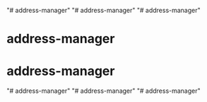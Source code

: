 "# address-manager" 
"# address-manager" 
"# address-manager" 
# address-manager
# address-manager
"# address-manager" 
"# address-manager" 
"# address-manager" 
